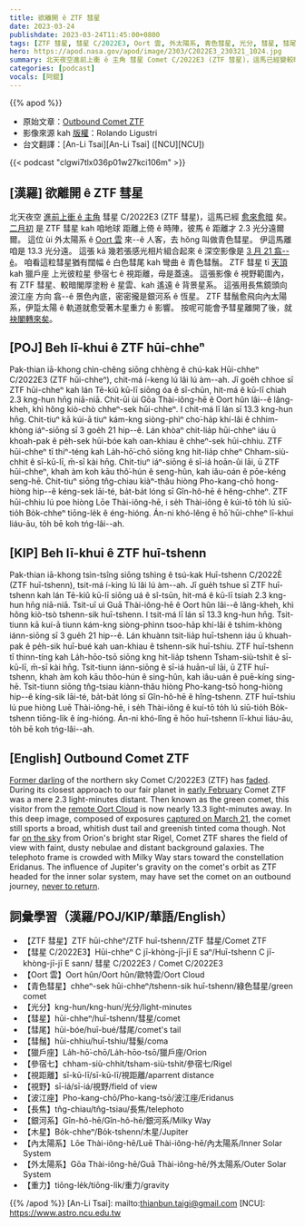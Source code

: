 ```yaml
---
title: 欲離開 ê ZTF 彗星
date: 2023-03-24
publishdate: 2023-03-24T11:45:00+0800
tags: [ZTF 彗星, 彗星 C/2022E3, Oort 雲, 外太陽系, 青色彗星, 光分, 彗星, 彗尾, 彗鬚, 獵戶座, 參宿七, 視距離, 視野, 波江座, 長焦, 銀河系, 木星, 內太陽系, 重力]
hero: https://apod.nasa.gov/apod/image/2303/C2022E3_230321_1024.jpg
summary: 北天夜空進前上衝 ê 主角 彗星 Comet C/2022E3 (ZTF 彗星)，這馬已經變較暗矣。
categories: [podcast]
vocals: [阿錕]
---
```


{{% apod %}}

- 原始文章：[Outbound Comet ZTF](https://apod.nasa.gov/apod/ap230324.html)
- 影像來源 kah [版權][copyright]：Rolando Ligustri
- 台文翻譯：[An-Li Tsai][An-Li Tsai] ([NCU][NCU])

{{< podcast "clgwi7tlx036p01w27kci106m" >}}

## [漢羅] 欲離開 ê ZTF 彗星
北天夜空 [進前上衝 ê 主角][Former darling] 彗星 C/2022E3 (ZTF 彗星)，這馬已經 [愈來愈暗][faded] 矣。
[二月初][early February] 是 ZTF 彗星 kah 咱地球 距離上倚 ê 時陣，彼馬 ê 距離才 2.3 光分遠爾爾。
這位 ùi 外太陽系 ê [Oort 雲][remote Oort Cloud] 來--ê 人客，去 hŏng 叫做青色彗星。
伊這馬離咱是 13.3 光分遠。
這張 kā 幾若張感光相片組合起來 ê 深空影像是 [3 月 21 翕--ê][captured on March 21]。
咱看這粒彗星猶有闊幅 ê 白色彗尾 kah 彎曲 ê 青色彗鬚。
ZTF 彗星 tī [天頂][on the sky] kah 獵戶座 上光彼粒星 參宿七 ê 視距離，毋是蓋遠。
這張影像 ê 視野範圍內，有 ZTF 彗星、較暗閣厚塗粉 ê 星雲、kah 遙遠 ê 背景星系。
這張用長焦鏡頭向 波江座 方向 翕--ê 景色內底，密密攏是銀河系 ê 恆星。
ZTF 彗鬚愈飛向內太陽系，伊踅太陽 ê 軌道就愈受著木星重力 ê 影響。
按呢可能會予彗星離開了後，就 [袂閣轉來矣][never to return]。

## [POJ] Beh lī-khui ê ZTF hūi-chheⁿ
Pak-thian iā-khong chìn-chêng siōng chhèng ê chú-kak Hūi-chheⁿ C/2022E3 (ZTF hūi-chheⁿ), chit-má í-keng lú lâi lú àm--ah.
Jī goe̍h chhoe sī ZTF hūi-chheⁿ kah lán Tē-kiû kū-lī siōng óa ê sî-chūn, hit-má ê kū-lī chiah 2.3 kng-hun hn̄g niā-niā.
Chit-ūi ùi Gōa Thài-iông-hē ê Oort hûn lâi--ê lâng-kheh, khì hŏng kiò-chò chheⁿ-sek hūi-chheⁿ.
I chit-má lī lán sī 13.3 kng-hun hn̄g.
Chit-tiuⁿ kā kúi-ā tiuⁿ kám-kng siòng-phìⁿ cho͘-ha̍p khí-lâi ê chhim-khòng iáⁿ-siōng sī 3 goe̍h 21 hip--ê.
Lán khòaⁿ chit-lia̍p hūi-chheⁿ iáu ū khoah-pak ê pe̍h-sek hūi-bóe kah oan-khiau ê chheⁿ-sek hūi-chhiu.
ZTF hūi-chheⁿ tī thiⁿ-téng kah La̍h-hō͘-chō siōng kng hit-lia̍p chheⁿ Chham-siù-chhit ê sī-kū-lī, m̄-sī kài hn̄g.
Chit-tiuⁿ iáⁿ-siōng ê sī-iá hoān-ûi lāi, ū ZTF hūi-chheⁿ, khah àm koh kāu thô͘-hún ê seng-hûn, kah iâu-oán ê pōe-kéng seng-hē.
Chit-tiuⁿ siōng tn̂g-chiau kiàⁿ-thâu hiòng Pho-kang-chō hong-hiòng hip--ê kéng-sek lāi-té, ba̍t-ba̍t lóng sī Gîn-hô-hē ê hêng-chheⁿ.
ZTF hūi-chhiu lú poe hiòng Lōe Thài-iông-hē, i se̍h Thài-iông ê kúi-tō to̍h lú siū-tio̍h Bo̍k-chheⁿ tiōng-le̍k ê éng-hióng.
Án-ni khó-lêng ē hō͘ hūi-chheⁿ lī-khui liáu-āu, to̍h bē koh tńg-lâi--ah.

## [KIP] Beh lī-khui ê ZTF huī-tshenn
Pak-thian iā-khong tsìn-tsîng siōng tshìng ê tsú-kak Huī-tshenn C/2022È (ZTF huī-tshenn), tsit-má í-king lú lâi lú àm--ah.
Jī gue̍h tshue sī ZTF huī-tshenn kah lán Tē-kiû kū-lī siōng uá ê sî-tsūn, hit-má ê kū-lī tsiah 2.3 kng-hun hn̄g niā-niā.
Tsit-uī uì Guā Thài-iông-hē ê Oort hûn lâi--ê lâng-kheh, khì hŏng kiò-tsò tshenn-sik huī-tshenn.
I tsit-má lī lán sī 13.3 kng-hun hn̄g.
Tsit-tiunn kā kuí-ā tiunn kám-kng siòng-phìnn tsoo-ha̍p khí-lâi ê tshim-khòng iánn-siōng sī 3 gue̍h 21 hip--ê.
Lán khuànn tsit-lia̍p huī-tshenn iáu ū khuah-pak ê pe̍h-sik huī-bué kah uan-khiau ê tshenn-sik huī-tshiu.
ZTF huī-tshenn tī thinn-tíng kah La̍h-hōo-tsō siōng kng hit-lia̍p tshenn Tsham-siù-tshit ê sī-kū-lī, m̄-sī kài hn̄g.
Tsit-tiunn iánn-siōng ê sī-iá huān-uî lāi, ū ZTF huī-tshenn, khah àm koh kāu thôo-hún ê sing-hûn, kah iâu-uán ê puē-kíng sing-hē.
Tsit-tiunn siōng tn̂g-tsiau kiànn-thâu hiòng Pho-kang-tsō hong-hiòng hip--ê kíng-sik lāi-té, ba̍t-ba̍t lóng sī Gîn-hô-hē ê hîng-tshenn.
ZTF huī-tshiu lú pue hiòng Luē Thài-iông-hē, i se̍h Thài-iông ê kuí-tō to̍h lú siū-tio̍h Bo̍k-tshenn tiōng-li̍k ê íng-hióng.
Án-ni khó-lîng ē hōo huī-tshenn lī-khui liáu-āu, to̍h bē koh tńg-lâi--ah.

## [English] Outbound Comet ZTF
[Former darling][Former darling] of the northern sky Comet C/2022E3 (ZTF) has [faded][faded].
During its closest approach to our fair planet in [early February][early February] Comet ZTF was a mere 2.3 light-minutes distant.
Then known as the green comet, this visitor from the [remote Oort Cloud][remote Oort Cloud] is now nearly 13.3 light-minutes away.
In this deep image, composed of exposures [captured on March 21][captured on March 21], the comet still sports a broad, whitish dust tail and greenish tinted coma though.
Not far [on the sky][on the sky] from Orion's bright star Rigel, Comet ZTF shares the field of view with faint, dusty nebulae and distant background galaxies.
The telephoto frame is crowded with Milky Way stars toward the constellation Eridanus.
The influence of Jupiter's gravity on the comet's orbit as ZTF headed for the inner solar system, may have set the comet on an outbound journey, [never to return][never to return].

## 詞彙學習（漢羅/POJ/KIP/華語/English）
- 【ZTF 彗星】ZTF hūi-chheⁿ/ZTF huī-tshenn/ZTF 彗星/Comet ZTF
- 【彗星 C/2022E3】Hūi-chheⁿ C jī-khòng-jī-jī E saⁿ/Huī-tshenn C jī-khòng-jī-jī E sann/ 彗星 C/2022E3 / Comet C/2022E3
- 【Oort 雲】Oort hûn/Oort hûn/歐特雲/Oort Cloud
- 【青色彗星】chheⁿ-sek hūi-chheⁿ/tshenn-sik huī-tshenn/綠色彗星/green comet
- 【光分】kng-hun/kng-hun/光分/light-minutes
- 【彗星】hūi-chheⁿ/huī-tshenn/彗星/comet
- 【彗尾】hūi-bóe/huī-bué/彗尾/comet's tail
- 【彗鬚】hūi-chhiu/huī-tshiu/彗髮/coma
- 【獵戶座】La̍h-hō͘-chō/La̍h-hōo-tsō/獵戶座/Orion
- 【參宿七】chham-siù-chhit/tsham-siù-tshit/參宿七/Rigel
- 【視距離】sī-kū-lī/sī-kū-lī/視距離/aparrent distance
- 【視野】sī-iá/sī-iá/視野/field of view
- 【波江座】Pho-kang-chō/Pho-kang-tsō/波江座/Eridanus
- 【長焦】tn̂g-chiau/tn̂g-tsiau/長焦/telephoto
- 【銀河系】Gîn-hô-hē/Gîn-hô-hē/銀河系/Milky Way
- 【木星】Bo̍k-chheⁿ/Bo̍k-tshenn/木星/Jupiter
- 【內太陽系】Lōe Thài-iông-hē/Luē Thài-iông-hē/內太陽系/Inner Solar System
- 【外太陽系】Gōa Thài-iông-hē/Guā Thài-iông-hē/外太陽系/Outer Solar System
- 【重力】tiōng-le̍k/tiōng-li̍k/重力/gravity


{{% /apod %}}
[An-Li Tsai]: mailto:thianbun.taigi@gmail.com
[NCU]: https://www.astro.ncu.edu.tw

[copyright]: https://apod.nasa.gov/apod/fap/lib/about_apod.html#srapply
[License]: https://creativecommons.org/licenses/by/2.0/

[Former darling]:https://www.facebook.com/media/set/?set=a.172146088847310
[faded]:http://aerith.net/comet/catalog/2022E3/2022E3.html
[early February]:https://apod.nasa.gov/apod/ap230210.html
[remote Oort Cloud]:https://solarsystem.nasa.gov/solar-system/oort-cloud/in-depth/
[captured on March 21]:https://www.facebook.com/photo/?fbid=6646932448668479&set=ecnf.100000553682989
[on the sky]:https://theskylive.com/c2022e3-info
[never to return]:https://www.adlerplanetarium.org/blog/does-comet-c-2022-e3-ztf-have-a-hyperbolic-orbit-or-a-50000-year-orbit/
